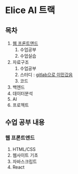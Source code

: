 # Elice AI 트랙

## 목차

1. [웹 프론트앤드](#웹-프론트앤드)
   1. 수업공부
   2. 수업실습
2. 자료구조
   1. 수업공부
   2. 스터디 : [gitlab으로 이민갔음](https://kdt-gitlab.elice.io/elicecodingstudy2/jaekeun-lee)
   3. 코드
3. 백엔드
4. 데이터분석
5. AI
6. 프로젝트

## 수업 공부 내용

### 웹 프론트앤드

1. HTML/CSS
2. 웹사이트 기초
3. 자바스크립트
4. React
